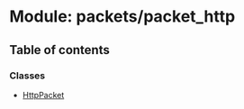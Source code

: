 # Module: packets/packet\_http

## Table of contents

### Classes

- [HttpPacket](../classes/packets_packet_http.HttpPacket.md)
